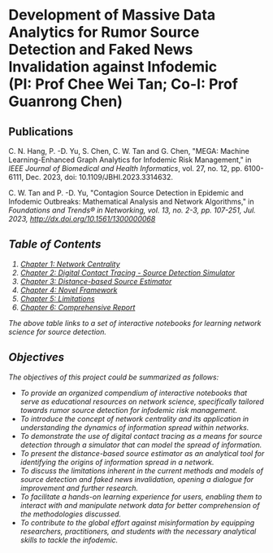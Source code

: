 # Development of Massive Data Analytics for Rumor Source Detection and Faked News Invalidation against Infodemic <br> (PI: Prof Chee Wei Tan; Co-I: Prof Guanrong Chen)

## Publications
C. N. Hang, P. -D. Yu, S. Chen, C. W. Tan and G. Chen, "MEGA: Machine Learning-Enhanced Graph Analytics for Infodemic Risk Management," in <i>IEEE Journal of Biomedical and Health Informatics</i>, vol. 27, no. 12, pp. 6100-6111, Dec. 2023, doi: 10.1109/JBHI.2023.3314632.

C. W. Tan and P. -D. Yu, "Contagion Source Detection in Epidemic and Infodemic Outbreaks: Mathematical Analysis and Network Algorithms," in <i>Foundations and Trends® in Networking<i>, vol. 13, no. 2-3, pp. 107-251, Jul. 2023, http://dx.doi.org/10.1561/1300000068

## Table of Contents
1. [Chapter 1: Network Centrality](https://c-nhang.github.io/ITF-SourceDetection/)
2. [Chapter 2: Digital Contact Tracing - Source Detection Simulator](https://c-nhang.github.io/ITF-SourceDetection/)
3. [Chapter 3: Distance-based Source Estimator](https://c-nhang.github.io/ITF-SourceDetection/)
4. [Chapter 4: Novel Framework](https://c-nhang.github.io/ITF-SourceDetection/)
5. [Chapter 5: Limitations](https://c-nhang.github.io/ITF-SourceDetection/)
6. [Chapter 6: Comprehensive Report](https://c-nhang.github.io/ITF-SourceDetection/)

The above table links to a set of interactive notebooks for learning network science for source detection.

## Objectives
The objectives of this project could be summarized as follows:
* To provide an organized compendium of interactive notebooks that serve as educational resources on network science, specifically tailored towards rumor source detection for infodemic risk management.
* To introduce the concept of network centrality and its application in understanding the dynamics of information spread within networks.
* To demonstrate the use of digital contact tracing as a means for source detection through a simulator that can model the spread of information.
* To present the distance-based source estimator as an analytical tool for identifying the origins of information spread in a network.
* To discuss the limitations inherent in the current methods and models of source detection and faked news invalidation, opening a dialogue for improvement and further research.
* To facilitate a hands-on learning experience for users, enabling them to interact with and manipulate network data for better comprehension of the methodologies discussed.
* To contribute to the global effort against misinformation by equipping researchers, practitioners, and students with the necessary analytical skills to tackle the infodemic.
